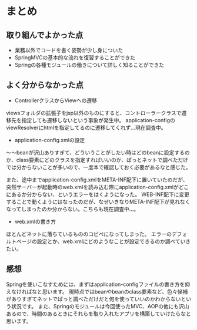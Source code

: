 # まとめ

## 取り組んでよかった点

- 業務以外でコードを書く姿勢が少し身についた
- SpringMVCの基本的な流れを復習することができた
- Springの各種モジュールの働きについて詳しく知ることができた

## よく分からなかった点

- ControllerクラスからViewへの遷移

viewsフォルダの拡張子をjsp以外のものにすると、コントローラークラスで遷移先を指定しても遷移しないという事象が発生中。
application-configのviewResolverにhtmlを指定してるのに遷移してくれず…現在調査中。

- application-config.xmlの設定

～～beanが沢山ありすぎて、どういうことがしたい時はどのbeanに設定するのか、class要素にどのクラスを指定すればいいのか、ぱっとネットで調べただけでは分からないことが多いので、一度本で確認しておく必要があるなと感じた。

また、途中までapplication-config.xmlをMETA-INF配下に置いていたのだが、突然サーバーが起動時のweb.xmlを読み込む際にapplication-config.xmlがどこにあるか分からない、というエラーをはくようになった。
WEB-INF配下に変更することで動くようにはなったのだが、なぜいきなりMETA-INF配下が見れなくなってしまったのか分からない。こちらも現在調査中…。

- web.xmlの書き方

ほとんどネットに落ちているもののコピペになってしまった。
エラーのデフォルトページの設定とか、web.xmlにどのようなことが設定できるのか調べていきたい。

## 感想

Springを使いこなすためには、まずはapplication-configファイルの書き方を抑えなければなと思います。
現時点ではbeanやbeanのclass要素など、色々候補がありすぎてネットでぱっと調べただけだと何を使っていいのかわからないという状況です。
また、Springのモジュールは今回使ったMVC、AOPの他にも沢山あるので、時間のあるときにそれらを取り入れたアプリを構築していけたらなと思います。
